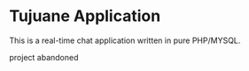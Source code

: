 <h1>Tujuane Application</h1>

This is a real-time chat application written in pure PHP/MYSQL.

project abandoned 
